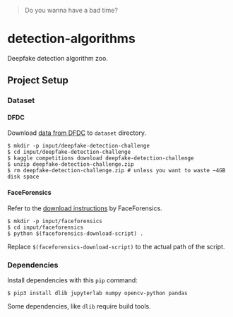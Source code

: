 > Do you wanna have a bad time?

# detection-algorithms
Deepfake detection algorithm zoo.

## Project Setup

### Dataset

#### DFDC
Download [data from DFDC](https://www.kaggle.com/c/deepfake-detection-challenge) to `dataset` directory.

```shell
$ mkdir -p input/deepfake-detection-challenge
$ cd input/deepfake-detection-challenge
$ kaggle competitions download deepfake-detection-challenge
$ unzip deepfake-detection-challenge.zip
$ rm deepfake-detection-challenge.zip # unless you want to waste ~4GB disk space
```

#### FaceForensics
Refer to the [download instructions](https://github.com/ondyari/FaceForensics/blob/master/dataset/README.md) by FaceForensics.

```shell
$ mkdir -p input/faceforensics
$ cd input/faceforensics
$ python $(faceforensics-download-script) .
```

Replace `$(faceforensics-download-script)` to the actual path of the script.

### Dependencies
Install dependencies with this `pip` command:

```shell
$ pip3 install dlib jupyterlab numpy opencv-python pandas
```

Some dependencies, like `dlib` require build tools.
